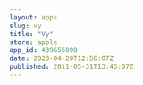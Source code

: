 ```yaml
---
layout: apps
slug: vy
title: "Vy"
store: apple
app_id: 439655098
date: 2023-04-20T12:56:07Z
published: 2011-05-31T13:45:07Z
---
```

